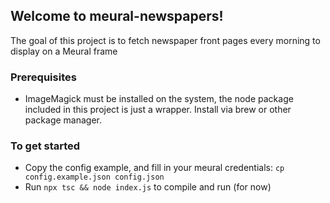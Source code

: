 ## Welcome to meural-newspapers!
The goal of this project is to fetch newspaper front pages every morning to display on a Meural frame

### Prerequisites
* ImageMagick must be installed on the system, the node package included in this project is just a wrapper. Install via brew or other package manager.

### To get started
* Copy the config example, and fill in your meural credentials: `cp config.example.json config.json`
* Run `npx tsc && node index.js` to compile and run (for now)

